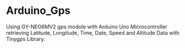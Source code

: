 # Arduino_Gps
Using GY-NEO6MV2 gps module with Arduino Uno Microcontroller retrieving Latitude, Longitude, Time, Date, Speed and Altitude Data with Tinygps Library.
